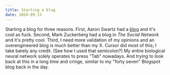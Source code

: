 ```yaml
---
title: Starting a blog
date: 2024-09-15
---
```


Starting a blog for three reasons. First, Aaron Swartz had a [blog](http://www.aaronsw.com/weblog/001622) and it's cool as fuck. Second, Mark Zuckerberg had a blog in *The Social Network* and it's pretty cool. Third, I need more validation of my opinions and an overengineered blog is much better than my X. Cursor did most of this; I take barely any credit. (See how I used that semicolon?) My entire biological neural network solely operates to press "Tab" nowadays. And trying to look back at this in a long time and cringe, similar to my "forty seven" Blogspot blog back in the day.